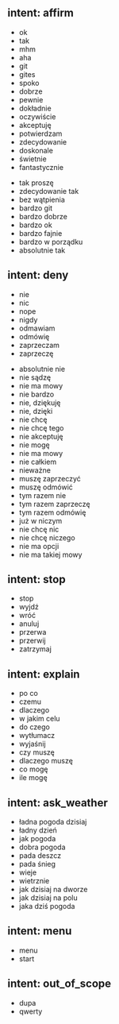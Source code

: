 <!-- user wants to affirm /confirm -->
## intent: affirm
<!-- basic cases -->
- ok
- tak
- mhm
- aha
- git
- gites
- spoko
- dobrze
- pewnie
- dokładnie
- oczywiście
- akceptuję
- potwierdzam
- zdecydowanie
- doskonale
- świetnie
- fantastycznie
<!-- advanced cases -->
- tak proszę
- zdecydowanie tak
- bez wątpienia
- bardzo git
- bardzo dobrze
- bardzo ok
- bardzo fajnie
- bardzo w porządku
- absolutnie tak


<!-- user wants to deny / regret -->
## intent: deny
<!-- basic cases -->
- nie
- nic
- nope
- nigdy
- odmawiam
- odmówię
- zaprzeczam
- zaprzeczę
<!-- advanced cases -->
- absolutnie nie
- nie sądzę
- nie ma mowy
- nie bardzo
- nie, dziękuję
- nie, dzięki
- nie chcę
- nie chcę tego
- nie akceptuję
- nie mogę
- nie ma mowy 
- nie całkiem
- nieważne
- muszę zaprzeczyć
- muszę odmówić
- tym razem nie
- tym razem zaprzeczę
- tym razem odmówię
- już w niczym
- nie chcę nic
- nie chcę niczego
- nie ma opcji
- nie ma takiej mowy

<!-- user wants to stop / cancel / break -->
## intent: stop
- stop
- wyjdź
- wróć
- anuluj
- przerwa
- przerwij
- zatrzymaj

## intent: explain
- po co
- czemu
- dlaczego
- w jakim celu
- do czego
- wytłumacz
- wyjaśnij
- czy muszę
- dlaczego muszę
- co mogę
- ile mogę
 
<!-- user ask about weather -->
## intent: ask_weather
- ładna pogoda dzisiaj
- ładny dzień
- jak pogoda
- dobra pogoda
- pada deszcz
- pada śnieg
- wieje
- wietrznie
- jak dzisiaj na dworze
- jak dzisiaj na polu
- jaka dziś pogoda

## intent: menu
- menu
- start

## intent: out_of_scope
- dupa
- qwerty
